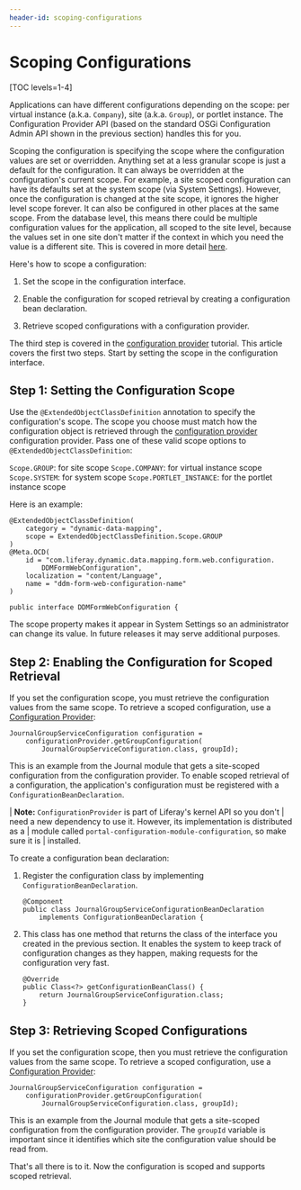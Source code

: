```yaml
---
header-id: scoping-configurations
---
```


# Scoping Configurations

[TOC levels=1-4]

Applications can have different configurations depending on the scope: per
virtual instance (a.k.a. `Company`), site (a.k.a. `Group`), or portlet instance.
The Configuration Provider API (based on the standard OSGi Configuration Admin
API shown in the previous section) handles this for you.

Scoping the configuration is specifying the scope where the configuration values
are set or overridden. Anything set at a less granular scope is just a default
for the configuration. It can always be overridden at the configuration's
current scope. For example, a site scoped configuration can have its defaults
set at the system scope (via System Settings). However, once the configuration
is changed at the site scope, it ignores the higher level scope forever. It can
also be configured in other places at the same scope. From the database level,
this means there could be multiple configuration values for the application, all
scoped to the site level, because the values set in one site don't matter if the
context in which you need the value is a different site. This is covered in more
detail
[here](/docs/7-1/user/-/knowledge_base/u/system-settings#configuration-scope).

Here's how to scope a configuration: 

1.  Set the scope in the configuration interface.

2.  Enable the configuration for scoped retrieval by creating a configuration
    bean declaration.

3.  Retrieve scoped configurations with a configuration provider.

The third step is covered in the
[configuration provider](/docs/7-1/tutorials/-/knowledge_base/t/reading-configuration-values-from-a-configuration-provider)
tutorial. This article covers the first two steps. Start by setting the scope in
the configuration interface.

## Step 1: Setting the Configuration Scope

Use the `@ExtendedObjectClassDefinition` annotation to specify the
configuration's scope. The scope you choose must match how the configuration
object is retrieved through the 
[configuration provider](/docs/7-1/tutorials/-/knowledge_base/t/reading-configuration-values-from-a-configuration-provider)
configuration provider. Pass one of these valid scope options to
`@ExtendedObjectClassDefinition`:

`Scope.GROUP`: for site scope
`Scope.COMPANY`: for virtual instance scope
`Scope.SYSTEM`: for system scope
`Scope.PORTLET_INSTANCE`: for the portlet instance scope

Here is an example:

    @ExtendedObjectClassDefinition(
        category = "dynamic-data-mapping",
        scope = ExtendedObjectClassDefinition.Scope.GROUP
    )
    @Meta.OCD(
        id = "com.liferay.dynamic.data.mapping.form.web.configuration.
            DDMFormWebConfiguration",
        localization = "content/Language", 
        name = "ddm-form-web-configuration-name"
    )

    public interface DDMFormWebConfiguration {

The scope property makes it appear in System Settings so an administrator
can change its value. In future releases it may serve additional purposes.

## Step 2: Enabling the Configuration for Scoped Retrieval

If you set the configuration scope, you must retrieve the configuration values
from the same scope. To retrieve a scoped configuration, use a 
[Configuration Provider](/docs/7-1/tutorials/-/knowledge_base/t/reading-configuration-values-from-a-configuration-provider):

    JournalGroupServiceConfiguration configuration =
        configurationProvider.getGroupConfiguration(
            JournalGroupServiceConfiguration.class, groupId);

This is an example from the Journal module that gets a site-scoped configuration
from the configuration provider. To enable scoped retrieval of a configuration,
the application's configuration must be registered with a
`ConfigurationBeanDeclaration`.

| **Note:** `ConfigurationProvider` is part of Liferay's kernel API so you don't
| need a new dependency to use it. However, its implementation is distributed as a
| module called `portal-configuration-module-configuration`, so make sure it is
| installed.

To create a configuration bean declaration:

1.  Register the configuration class by implementing `ConfigurationBeanDeclaration`.

        @Component
        public class JournalGroupServiceConfigurationBeanDeclaration
            implements ConfigurationBeanDeclaration {

2.  This class has one method that returns the class of the interface you
    created in the previous section. It enables the system to keep track of
    configuration changes as they happen, making requests for the configuration
    very fast.

        @Override
        public Class<?> getConfigurationBeanClass() {
            return JournalGroupServiceConfiguration.class;
        }

## Step 3: Retrieving Scoped Configurations

If you set the configuration scope, then you must retrieve the configuration
values from the same scope. To retrieve a scoped configuration, use a 
[Configuration Provider](/docs/7-1/tutorials/-/knowledge_base/t/reading-configuration-values-from-a-configuration-provider):

    JournalGroupServiceConfiguration configuration =
        configurationProvider.getGroupConfiguration(
            JournalGroupServiceConfiguration.class, groupId);

This is an example from the Journal module that gets a site-scoped configuration
from the configuration provider. The `groupId` variable is important since it
identifies which site the configuration value should be read from.

That's all there is to it. Now the configuration is scoped and supports scoped
retrieval.
